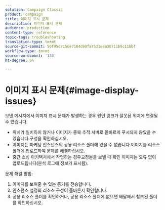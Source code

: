 ```yaml
---
solution: Campaign Classic
product: campaign
title: 이미지 표시 문제
description: 이미지 표시 문제
audience: production
content-type: reference
topic-tags: troubleshooting
translation-type: tm+mt
source-git-commit: 50f95d7156e7104d90fa7a31eea30711b9c11bbf
workflow-type: tm+mt
source-wordcount: '133'
ht-degree: 6%

---
```



# 이미지 표시 문제{#image-display-issues}

보낸 메시지에서 이미지 표시 문제가 발생하는 경우 원인 링크가 잘못된 위치에 연결될 수 있습니다.

* 위치가 일치하지 않거나 이미지가 중복 추적 서버로 올바르게 푸시되지 않았을 수 있습니다.구성을 확인하십시오.
* 이미지는 마케팅 인스턴스의 공용 리소스 폴더에 있을 수 없습니다.이미지를 리소스 폴더에 업로드하여 문제를 해결하십시오.
* 중간 소싱 아키텍처에서 작업하는 경우교정본을 보낼 때 확인 이미지는 오류 없이 업로드됩니다(분석 로그에 정보가 표시됨).

문제 해결 방법:

1. 이미지를 보여줄 수 있는 증거를 전송합니다.
1. 인스턴스 설정의 리소스 구성이 올바른지 확인합니다.
1. 공용 리소스 폴더를 확인하거나, 공용 리소스 폴더에 없으면 배달에서 참조된 폴더를 확인하십시오.
